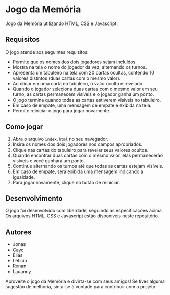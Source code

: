 # Jogo da Memória

Jogo da Memória utilizando HTML, CSS e Javascript.

## Requisitos

O jogo atende aos seguintes requisitos:

- Permite que os nomes dos dois jogadores sejam incluídos.
- Mostra na tela o nome do jogador da vez, alternando os turnos.
- Apresenta um tabuleiro na tela com 20 cartas ocultas, contendo 10 valores distintos (duas cartas com o mesmo valor).
- Ao clicar em uma carta no tabuleiro, o valor oculto é revelado.
- Quando o jogador seleciona duas cartas com o mesmo valor em seu turno, as cartas permanecem visíveis e o jogador ganha um ponto.
- O jogo termina quando todas as cartas estiverem visíveis no tabuleiro.
- Em caso de empate, uma mensagem de empate é exibida na tela.
- Permite reiniciar o jogo para jogar novamente.

## Como jogar

1. Abra o arquivo `index.html` no seu navegador.
2. Insira os nomes dos dois jogadores nos campos apropriados.
3. Clique nas cartas do tabuleiro para revelar seus valores ocultos.
4. Quando encontrar duas cartas com o mesmo valor, elas permanecerão visíveis e você ganhará um ponto.
5. Continue alternando os turnos até que todas as cartas estejam visíveis.
6. Em caso de empate, será exibida uma mensagem indicando a igualdade.
7. Para jogar novamente, clique no botão de reiniciar.

## Desenvolvimento

O jogo foi desenvolvido com liberdade, seguindo as especificações acima. Os arquivos HTML, CSS e Javascript estão disponíveis neste repositório.

## Autores

- Jonas
- Cayc
- Elias
- Leticia
- Renan
- Lauanny

Aproveite o jogo da Memória e divirta-se com seus amigos! Se tiver alguma sugestão de melhoria, sinta-se à vontade para contribuir com o projeto.
